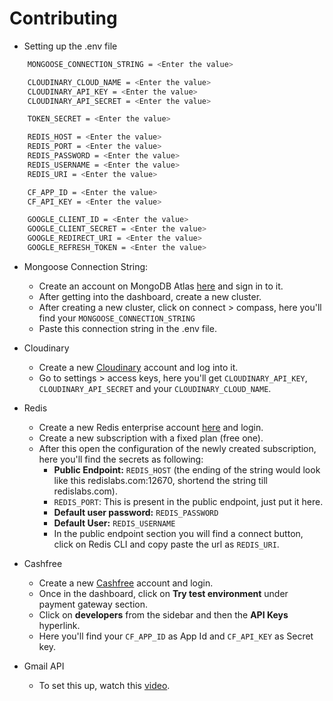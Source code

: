 # Contributing

* Setting up the .env file

```bash
    MONGOOSE_CONNECTION_STRING = <Enter the value>

    CLOUDINARY_CLOUD_NAME = <Enter the value>
    CLOUDINARY_API_KEY = <Enter the value>
    CLOUDINARY_API_SECRET = <Enter the value>

    TOKEN_SECRET = <Enter the value>

    REDIS_HOST = <Enter the value>
    REDIS_PORT = <Enter the value>
    REDIS_PASSWORD = <Enter the value>
    REDIS_USERNAME = <Enter the value>
    REDIS_URI = <Enter the value>

    CF_APP_ID = <Enter the value>
    CF_API_KEY = <Enter the value>

    GOOGLE_CLIENT_ID = <Enter the value>
    GOOGLE_CLIENT_SECRET = <Enter the value>
    GOOGLE_REDIRECT_URI = <Enter the value>
    GOOGLE_REFRESH_TOKEN = <Enter the value>

```

* Mongoose Connection String:
    * Create an account on MongoDB Atlas [here](https://www.mongodb.com/) and sign in to it.
    * After getting into the dashboard, create a new cluster.
    * After creating a new cluster, click on connect > compass, here you'll find your `MONGOOSE_CONNECTION_STRING`
    * Paste this connection string in the .env file.

* Cloudinary
    * Create a new [Cloudinary](https://cloudinary.com/) account and log into it.
    * Go to settings > access keys, here you'll get `CLOUDINARY_API_KEY`, `CLOUDINARY_API_SECRET` and your `CLOUDINARY_CLOUD_NAME`.

* Redis
    * Create a new Redis enterprise account [here](https://redis.com/redis-enterprise-cloud/overview/) and login.
    * Create a new subscription with a fixed plan (free one).
    * After this open the configuration of the newly created subscription, here you'll find the secrets as following:
        * **Public Endpoint:** `REDIS_HOST` (the ending of the string would look like this redislabs.com:12670, shortend the string till redislabs.com).
        * `REDIS_PORT`: This is present in the public endpoint, just put it here.
        * **Default user password:** `REDIS_PASSWORD`
        * **Default User:** `REDIS_USERNAME`
        * In the public endpoint section you will find a connect button, click on Redis CLI and copy paste the url as `REDIS_URI`.

* Cashfree
    * Create a new [Cashfree](https://cashfree.com) account and login.
    * Once in the dashboard, click on **Try test environment** under payment gateway section.
    * Click on **developers** from the sidebar and then the **API Keys** hyperlink.
    * Here you'll find your `CF_APP_ID` as App Id and `CF_API_KEY` as Secret key.

* Gmail API
    * To set this up, watch this [video](https://youtu.be/-rcRf7yswfM).




